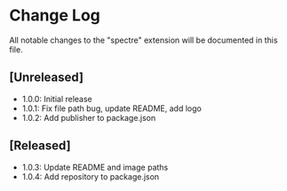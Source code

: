 # Change Log

All notable changes to the "spectre" extension will be documented in this file.

## [Unreleased]

- 1.0.0: Initial release
- 1.0.1: Fix file path bug, update README, add logo
- 1.0.2: Add publisher to package.json

## [Released]
- 1.0.3: Update README and image paths
- 1.0.4: Add repository to package.json